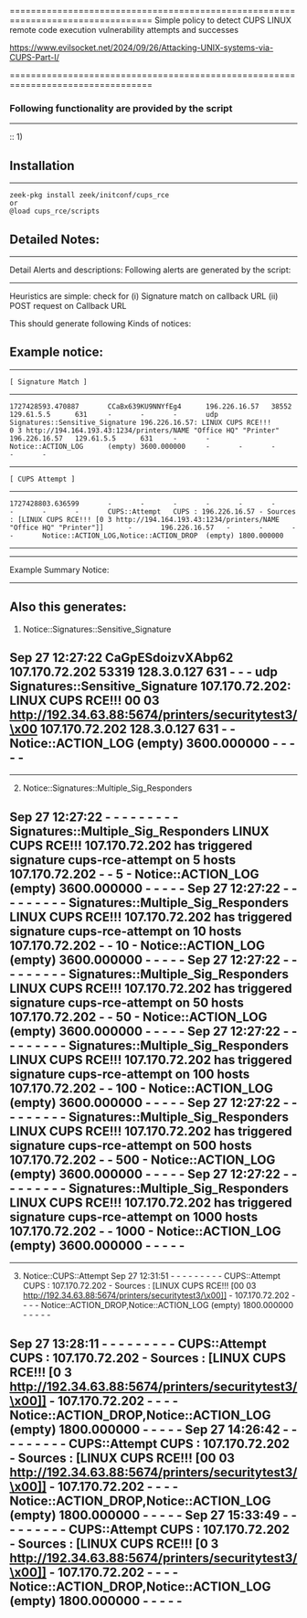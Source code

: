 =================================================================================
Simple policy to detect CUPS LINUX remote code execution vulnerability attempts and successes

https://www.evilsocket.net/2024/09/26/Attacking-UNIX-systems-via-CUPS-Part-I/

=================================================================================

### Following functionality are provided by the script
--------------------------------------------------
::
        1)

## Installation
------------
	zeek-pkg install zeek/initconf/cups_rce
	or
	@load cups_rce/scripts


## Detailed Notes:
---------------

Detail Alerts and descriptions: Following alerts are generated by the script:
******************************************************************************

Heuristics are simple: check for  (i) Signature match on callback URL  (ii) POST request on Callback URL

This should generate following Kinds of notices:

## Example notice:
--------------

    [ Signature Match ]

---
    1727428593.470887       CCaBx639KU9NNYfEg4      196.226.16.57   38552   129.61.5.5      631     -       -       -       udp     Signatures::Sensitive_Signature 196.226.16.57: LINUX CUPS RCE!!!        0 3 http://194.164.193.43:1234/printers/NAME "Office HQ" "Printer"     196.226.16.57   129.61.5.5      631     -       -       Notice::ACTION_LOG      (empty) 3600.000000     -       -       -       -       -
---

    [ CUPS Attempt ]

---
    1727428803.636599       -       -       -       -       -       -       -       -       -       CUPS::Attempt   CUPS : 196.226.16.57 - Sources : [LINUX CUPS RCE!!! [0 3 http://194.164.193.43:1234/printers/NAME "Office HQ" "Printer"]]      -       196.226.16.57   -       -       -       -       Notice::ACTION_LOG,Notice::ACTION_DROP  (empty) 1800.000000
---

-------------


Example Summary Notice:
***************************

Also this generates:
---
1) Notice::Signatures::Sensitive_Signature 

Sep 27 12:27:22 CaGpESdoizvXAbp62       107.170.72.202  53319   128.3.0.127     631     -       -       -       udp     Signatures::Sensitive_Signature 107.170.72.202: LINUX CUPS RCE!!!       00 03 http://192.34.63.88:5674/printers/securitytest3/\x00      107.170.72.202  128.3.0.127     631     -       -       Notice::ACTION_LOG      (empty) 3600.000000     -       -       -       -       -
---
---
2) Notice::Signatures::Multiple_Sig_Responders 

Sep 27 12:27:22 -       -       -       -       -       -       -       -       -       Signatures::Multiple_Sig_Responders     LINUX CUPS RCE!!!       107.170.72.202 has triggered signature cups-rce-attempt on 5 hosts      107.170.72.202  -       -       5       -       Notice::ACTION_LOG      (empty) 3600.000000     -       -       -       -       -
Sep 27 12:27:22 -       -       -       -       -       -       -       -       -       Signatures::Multiple_Sig_Responders     LINUX CUPS RCE!!!       107.170.72.202 has triggered signature cups-rce-attempt on 10 hosts     107.170.72.202  -       -       10      -       Notice::ACTION_LOG      (empty) 3600.000000     -       -       -       -       -
Sep 27 12:27:22 -       -       -       -       -       -       -       -       -       Signatures::Multiple_Sig_Responders     LINUX CUPS RCE!!!       107.170.72.202 has triggered signature cups-rce-attempt on 50 hosts     107.170.72.202  -       -       50      -       Notice::ACTION_LOG      (empty) 3600.000000     -       -       -       -       -
Sep 27 12:27:22 -       -       -       -       -       -       -       -       -       Signatures::Multiple_Sig_Responders     LINUX CUPS RCE!!!       107.170.72.202 has triggered signature cups-rce-attempt on 100 hosts    107.170.72.202  -       -       100     -       Notice::ACTION_LOG      (empty) 3600.000000     -       -       -       -       -
Sep 27 12:27:22 -       -       -       -       -       -       -       -       -       Signatures::Multiple_Sig_Responders     LINUX CUPS RCE!!!       107.170.72.202 has triggered signature cups-rce-attempt on 500 hosts    107.170.72.202  -       -       500     -       Notice::ACTION_LOG      (empty) 3600.000000     -       -       -       -       -
Sep 27 12:27:22 -       -       -       -       -       -       -       -       -       Signatures::Multiple_Sig_Responders     LINUX CUPS RCE!!!       107.170.72.202 has triggered signature cups-rce-attempt on 1000 hosts   107.170.72.202  -       -       1000    -       Notice::ACTION_LOG      (empty) 3600.000000     -       -       -       -       -
---
---
3) Notice::CUPS::Attempt
Sep 27 12:31:51 -       -       -       -       -       -       -       -       -       CUPS::Attempt   CUPS : 107.170.72.202 - Sources : [LINUX CUPS RCE!!! [00 03 http://192.34.63.88:5674/printers/securitytest3/\x00]]      -       107.170.72.202  -       -       -       -       Notice::ACTION_DROP,Notice::ACTION_LOG  (empty) 1800.000000     -       -       -       -       -

Sep 27 13:28:11 -       -       -       -       -       -       -       -       -       CUPS::Attempt   CUPS : 107.170.72.202 - Sources : [LINUX CUPS RCE!!! [0 3 http://192.34.63.88:5674/printers/securitytest3/\x00]]        -       107.170.72.202  -       -       -       -       Notice::ACTION_DROP,Notice::ACTION_LOG  (empty) 1800.000000     -       -       -       -       -
Sep 27 14:26:42 -       -       -       -       -       -       -       -       -       CUPS::Attempt   CUPS : 107.170.72.202 - Sources : [LINUX CUPS RCE!!! [00 03 http://192.34.63.88:5674/printers/securitytest3/\x00]]      -       107.170.72.202  -       -       -       -       Notice::ACTION_DROP,Notice::ACTION_LOG  (empty) 1800.000000     -       -       -       -       -
Sep 27 15:33:49 -       -       -       -       -       -       -       -       -       CUPS::Attempt   CUPS : 107.170.72.202 - Sources : [LINUX CUPS RCE!!! [0 3 http://192.34.63.88:5674/printers/securitytest3/\x00]]        -       107.170.72.202  -       -       -       -       Notice::ACTION_DROP,Notice::ACTION_LOG  (empty) 1800.000000     -       -       -       -       -
---






